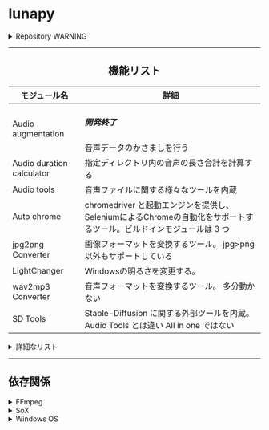 # lunapy

<details> <summary> Repository WARNING </summary>
Do not use modules that were previously committed in this repositories and have now been removed(Archived doesn't including "removed".).
They have been deemed problematic for distribution.
I will not be liable for any and all damages caused by their use by third parties.

If you know of any existing ones that you deem problematic for distribution, please contact me.

/

このリポシトリで過去にコミットされていて、現在削除(アーカイブ化は「削除」に含まれません)されているモジュールは使用しないでください。
それらは配布するには問題があると判断したものです。
それらを第三者が使用することによって生じた全ての損害に対して私は一切の責任を負いません。

現存しているもので配布には問題があると判断されるものがある場合、連絡してください。

Provide / Translated by. ChatGPT
</details>


-----------

<h2> <center> 機能リスト </center></h2>

| モジュール名 | 詳細 |
| --- | --- |
| Audio augmentation | <h5> 開発終了 </h5> 音声データのかさましを行う | v1.0.2 |
| Audio duration calculator | 指定ディレクトリ内の音声の長さ合計を計算する | v1.0pre3 |
| Audio tools | 音声ファイルに関する様々なツールを内蔵 | - |
| Auto chrome | chromedriver と起動エンジンを提供し、 SeleniumによるChromeの自動化をサポートするツール。ビルドインモジュールは 3 つ | v1-selenium4 |
| jpg2png Converter | 画像フォーマットを変換するツール。 jpg>png 以外もサポートしている | v1.1.1 |
| LightChanger | Windowsの明るさを変更する。 | v1.1 |
| wav2mp3 Converter | 音声フォーマットを変換するツール。 多分動かない | v1.1.0 |
| SD Tools | Stable-Diffusion に関する外部ツールを内蔵。 Audio Tools とは違い All in one ではない | - |

<details> <summary> 詳細なリスト </summary>

| モジュール名 | 最新ver | 最新更新日 | 関数モードの有無 | WebUIの有無 | アーカイブ化 | 開発中か | ライセンス |
| --- | --- | --- | --- | --- | --- | --- | --- |
| Audio augmentation | v1.0.2 | [2023/09/02](https://github.com/luna724/luna_py/commit/85a728a80a83f26f26720b1845fb52145cfb2621) | ✅ | × | ✅ | × | MIT |
| Audio length calculator | v1.0pre3 | [2023/08/26](https://github.com/luna724/luna_py/commit/56e77137f8844af20d4c794fbb02c41f10e19066) | ✅ | ✅ | ✅ | × | MIT |
| Audio tools | - | [2023/12/15](https://github.com/luna724/luna_py/commit/f9998fa5c89d7675ba1925474fe3d46b3fb17f9b) | ✅ | ✅ | ✅ | × | MIT |
| Auto chrome | v1-selenium4 | [2024/04/28](https://github.com/luna724/luna_py/commit/463b5cb7d054e695258b34017a2c5def1438cbf0) | ✅ | × | × | ✅ | MIT |
| JPG2PNG Converter | v1.1.1 | [2023/09/02](https://github.com/luna724/luna_py/commit/85a728a80a83f26f26720b1845fb52145cfb2621) | ✅ | ✅ | × | × | MIT |
| LightChanger | v1.1 | [2024/01/09](https://github.com/luna724/luna_py/commit/2ddbe38f0ced862d047350fb85b3fbe38668c9cd) | ✅ | × | ✅ | × | MIT |
| WAV2MP3 Converter | v1.1.0 | [2023/08/11](https://github.com/luna724/luna_py/commit/b2f631256a3bc167476b1b444e337c05fbe6f233) | ✅ | × | ✅ | × | MIT |
| SD Tools/dataset utils | - | [2024/01/16](https://github.com/luna724/luna_py/commit/7667148df490f441af885edc5eda8119b3907365) | × | ✅ | × | ✅ | MIT |
| SD Tools/PEM | v3β-10 | [2024/04/29](https://github.com/luna724/luna_py/commit/6b5fc6323bddb582492f9b26ed548127aaf5d7cf) | × | ✅ | × | ✅ | AGPL-3.0 |
| Prax config switcher | v1.2 | [2024/02/17](https://github.com/luna724/luna_py/commit/509e45a1cf714be9b31c6fcb95eb1e8d3c756be1) | ✅ | ✅ | ✅ | × | MIT |
| LGS (Luna's Global Scripts) | - | [2024/04/04](https://github.com/luna724/luna_py/commit/70ca9a7a2a2916ff41e4addb1b9f2e44b8591ed5) | ✅ | × | × | ✅ | MIT |

</details> 

---

## 依存関係

<details><summary> FFmpeg </summary>
<a href="https://ffmpeg.org"> <center> 公式サイト (ffmpeg.org) </center> </a><br />
<a href="https://www.gyan.dev/ffmpeg/builds/ffmpeg-git-full.7z">  <center>  >> ダウンロード (win-7.0-full) <<  </center> </a>
<br />
<a><h4>必要とするモジュール</h4></a>

| モジュール名 | 要求バージョン (テスト済み) |
| --- | --- |
| Audio Augmentation | full-7.0+ |
| Audio-length calculator | full-7.0+ |
| Audio properties Auto generator | full-7.0+ |
| Audio tools | full-7.0+ |
| mp3 to wav Converter | full-7.0+ |
| lunapy webui | full-7.0+ |


</details>

<details><summary> SoX </summary>
<a href="https://sox.sourceforge.net"> <center> 公式サイト (sourceforge) </center> </a> <br />
<a href="https://sourceforge.net/projects/sox/files/latest/download"> <center> >> ダウンロード (sourceforge) << </center></a>
<br />
<a><h4>必要とするモジュール</h4></a>

| モジュール名 | 要求バージョン (テスト済み) |
| --- | --- |
| Audio Augmentation | 14.4.2-win32+ |


</details>

<details><summary> Windows OS </summary>
<a href="https://www.microsoft.com/ja-jp/software-download/windows10"> <center> 公式サイト (microsoft) </center></a><br />
<a href="https://www.microsoft.com/ja-jp/software-download/windows10ISO"> <center> >> ダウンロード << </center></a>
<br />
<a><h4>必要とするモジュール</h4></a>

| モジュール名 | 要求バージョン (テスト済み) |
| --- | --- |
| Light Changer | win10-Pro (AMD64bit)+ |
| Auto chrome (Automatic Chromedriver installerのみ) | Chrome driverがサポートするすべてのwindows (64bit) なくても手動でインストールすることで実行可能 |


</details>

